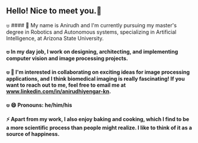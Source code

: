 ## Hello! Nice to meet you.👋 
ಅ #### 🔭 My name is Anirudh and I'm currently pursuing my master's degree in Robotics and Autonomous systems, specializing in Artificial Intelligence, at Arizona State University. 
#### ಅ In my day job, I work on designing, architecting, and implementing computer vision and image processing projects.

#### ಅ 👯 I'm interested in collaborating on exciting ideas for image processing applications, and I think biomedical imaging is really fascinating! If you want to reach out to me, feel free to email me at www.linkedin.com/in/anirudhiyengar-kn.
#### ಅ 😄 Pronouns: he/him/his
####  ⚡ Apart from my work, I also enjoy baking and cooking, which I find to be a more scientific process than people might realize. I like to think of it as a source of happiness.
